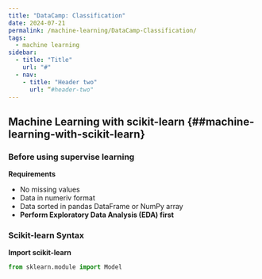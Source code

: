 ```yaml
---
title: "DataCamp: Classification"
date: 2024-07-21
permalink: /machine-learning/DataCamp-Classification/
tags:
  - machine learning
sidebar:
  - title: "Title"
    url: "#"
  - nav:
    - title: "Header two"
      url: “#header-two"
---
```


## Machine Learning with scikit-learn {##machine-learning-with-scikit-learn}

### Before using supervise learning
 **Requirements**
  - No missing values
  - Data in numeriv format
  - Data sorted in pandas DataFrame or NumPy array
- **Perform Exploratory Data Analysis (EDA) first**

### Scikit-learn Syntax
**Import scikit-learn**
```python
from sklearn.module import Model
```
